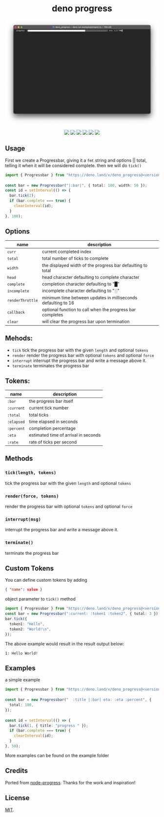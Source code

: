 <h1 align="center">deno progress</h1>

![screenshot](./assets/screenshot.png)

<p align="center">
<img src="https://github.com/Eyoatam/deno_progress/workflows/ci/badge.svg">
<a href="https://doc.deno.land/https/deno.land/x/deno_progress/mod.ts"><img src="https://doc.deno.land/badge.svg"></a>
<img src="https://img.shields.io/endpoint?url=https%3A%2F%2Fdeno-visualizer.danopia.net%2Fshields%2Fupdates%2Fx%2Fdeno_progress%2Fmod.ts">
<img src="https://img.shields.io/endpoint?url=https%3A%2F%2Fdeno-visualizer.danopia.net%2Fshields%2Flatest-version%2Fx%2Fdeno_progress%2Fmod.ts">
<img src="https://img.shields.io/badge/license-MIT-blue.svg">
<img src="https://img.shields.io/badge/deno-^1.5.0-informational?logo=deno">
</p>

## Usage

First we create a Progressbar, giving it a `fmt` string and options || total,
<br> telling it when it will be considered complete. then we will do `tick()`

```ts
import { Progressbar } from "https://deno.land/x/deno_progress@<version>/mod.ts";

const bar = new Progressbar("|:bar|", { total: 100, width: 50 });
const id = setInterval(() => {
  bar.tick(2);
  if (bar.complete === true) {
    clearInterval(id);
  }
}, 100);
```

## Options

| name             | description                                                   |
| ---------------- | ------------------------------------------------------------- |
| `curr`           | current completed index                                       |
| `total`          | total number of ticks to complete                             |
| `width`          | the displayed width of the progress bar defaulting to total   |
| `head`           | head character defaulting to complete character               |
| `complete`       | completion character defaulting to "█"                        |
| `incomplete`     | incomplete character defaulting to "░"                        |
| `renderThrottle` | minimum time between updates in milliseconds defaulting to 16 |
| `callback`       | optional function to call when the progress bar completes     |
| `clear`          | will clear the progress bar upon termination                  |

## Mehods:

- `tick` tick the progress bar with the given `length` and optional `tokens`
- `render` render the progress bar with optional `tokens` and optional `force`
- `interrupt` interrupt the progress bar and write a message above it.
- `terminate` terminates the progress bar

## Tokens:

| name       | description                          |
| ---------- | ------------------------------------ |
| `:bar`     | the progress bar itself              |
| `:current` | current tick number                  |
| `:total`   | total ticks                          |
| `:elapsed` | time elapsed in seconds              |
| `:percent` | completion percentage                |
| `:eta`     | estimated time of arrival in seconds |
| `:rate`    | rate of ticks per second             |

## Methods

### `tick(length, tokens)`

tick the progress bar with the given `length` and optional `tokens`

### `render(force, tokens)`

render the progress bar with optional `tokens` and optional `force`

### `interrupt(msg)`

interrupt the progress bar and write a message above it.

### `terminate()`

terminate the progress bar

## Custom Tokens

You can define custom tokens by adding

```json
{ "name": value }
```

object parameter to `tick()` method

```ts
import { Progressbar } from "https://deno.land/x/deno_progress@<version>/mod.ts";
const bar = new Progressbar(":current: :token1 :token2", { total: 3 });
bar.tick({
  token1: "Hello",
  token2: "World!\n",
});
```

The above example would result in the result output below:

```
1: Hello World!
```

## Examples

a simple example

```ts
import { Progressbar } from "https://deno.land/x/deno_progress@<version>/mod.ts";

const bar = new Progressbar("  :title |:bar| eta: :eta :percent", {
  total: 100,
});

const id = setInterval(() => {
  bar.tick(1, { title: "progress " });
  if (bar.complete === true) {
    clearInterval(id);
  }
}, 50);
```

More examples can be found on the example folder

## Credits

Ported from [node-progress](https://github.com/visionmedia/node-progress).
Thanks for the work and inspiration!

## License

[MIT](https://github.com/Eyoatam/deno_progress/LICENSE).
